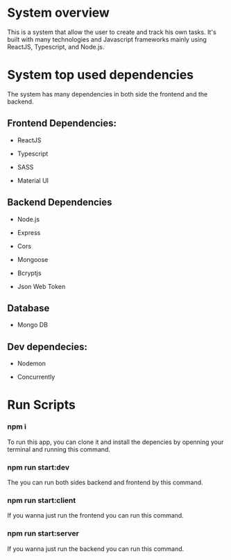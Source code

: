 # System overview

This is a system that allow the user to create and track his own tasks.
It's built with many technologies and Javascript frameworks mainly using ReactJS, Typescript, and Node.js.

# System top used dependencies

The system has many dependencies in both side the frontend and the backend.

## Frontend Dependencies:

- ReactJS

- Typescript

- SASS

- Material UI

## Backend Dependencies

- Node.js

- Express

- Cors

- Mongoose

- Bcryptjs

- Json Web Token

## Database

- Mongo DB

## Dev dependecies:

- Nodemon

- Concurrently

# Run Scripts

### npm i

To run this app, you can clone it and install the depencies by openning your terminal and running this command.

### npm run start:dev

The you can run both sides backend and frontend by this command.

### npm run start:client

If you wanna just run the frontend you can run this command.

### npm run start:server

If you wanna just run the backend you can run this command.
